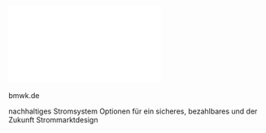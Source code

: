 ![./pages/page1.pdf](../assets/./pages/page1.pdf)




bmwk.de

nachhaltiges Stromsystem
Optionen für ein sicheres, bezahlbares und
der Zukunft
Strommarktdesign
